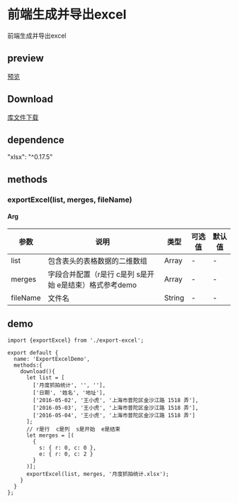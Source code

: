 # 前端生成并导出excel
前端生成并导出excel
## preview
[预览](./index.html#/tools/export-excel)
## Download
[库文件下载](./js/tools/export-excel.zip)
## dependence
"xlsx": "^0.17.5"
## methods
### exportExcel(list, merges, fileName)
#### Arg
| 参数 |	说明 |类型 |可选值	| 默认值 |
| ---- | ---- |---- | ----   |----  | 
| list | 包含表头的表格数据的二维数组 | Array | - | -  | 
| merges | 字段合并配置（r是行  c是列  s是开始  e是结束）格式参考demo | Array | - | -  | 
| fileName | 文件名 | String | - | -  | 
## demo
```
import {exportExcel} from './export-excel';

export default {
  name: 'ExportExcelDemo',
  methods:{
    download(){
      let list = [
        ['月度抓拍统计', '', ''],
        ['日期', '姓名', '地址'],
        ['2016-05-02', '王小虎', '上海市普陀区金沙江路 1518 弄'],
        ['2016-05-03', '王小虎', '上海市普陀区金沙江路 1518 弄'],
        ['2016-05-04', '王小虎', '上海市普陀区金沙江路 1518 弄']
      ];
      // r是行  c是列  s是开始  e是结束
      let merges = [(
        {
          s: { r: 0, c: 0 },
          e: { r: 0, c: 2 }
        }
      )];
      exportExcel(list, merges, '月度抓拍统计.xlsx');
    }
  }
};
```

